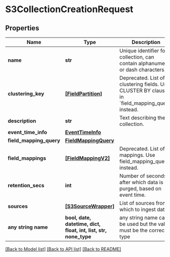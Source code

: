# S3CollectionCreationRequest


## Properties
Name | Type | Description | Notes
------------ | ------------- | ------------- | -------------
**name** | **str** | Unique identifier for collection, can contain alphanumeric or dash characters. | 
**clustering_key** | [**[FieldPartition]**](FieldPartition.md) | Deprecated. List of clustering fields. Use CLUSTER BY clause in &#x60;field_mapping_query&#x60; instead. | [optional] 
**description** | **str** | Text describing the collection. | [optional] 
**event_time_info** | [**EventTimeInfo**](EventTimeInfo.md) |  | [optional] 
**field_mapping_query** | [**FieldMappingQuery**](FieldMappingQuery.md) |  | [optional] 
**field_mappings** | [**[FieldMappingV2]**](FieldMappingV2.md) | Deprecated. List of mappings. Use field_mapping_query instead. | [optional] 
**retention_secs** | **int** | Number of seconds after which data is purged, based on event time. | [optional] 
**sources** | [**[S3SourceWrapper]**](S3SourceWrapper.md) | List of sources from which to ingest data | [optional] 
**any string name** | **bool, date, datetime, dict, float, int, list, str, none_type** | any string name can be used but the value must be the correct type | [optional]

[[Back to Model list]](../README.md#documentation-for-models) [[Back to API list]](../README.md#documentation-for-api-endpoints) [[Back to README]](../README.md)


